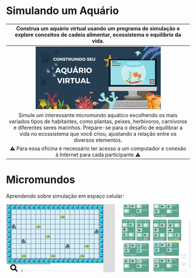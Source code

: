 # Simulando um Aquário

|Construa um aquário virtual usando um programa de simulação e explore conceitos de cadeia alimentar, ecossistema e equilíbrio da vida.|
| :-----: |
|<img src="papiru2.png" width="70%" height="70%"> |
|Simule um interessante micromundo aquático escolhendo os mais variados tipos de habitantes, como plantas, peixes, herbívoros, carnívoros e diferentes seres marinhos. Prepare-se para o desafio de equilibrar a vida no ecossistema que você criou, ajustando a relação entre os diversos elementos.|
:warning: Para essa oficina é necessário ter acesso a um computador e conexão à Internet para cada participante :warning:|


# Micromundos
Aprendendo sobre simulação em espaço celular:

[![Aquário](images/aquarium-scripts.png)](harena/scripts/playground/editor.html?source=cell/aquarium-scripts)


